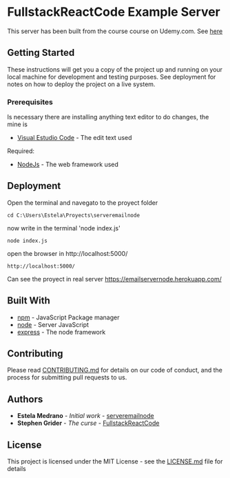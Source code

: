 # FullstackReactCode Example Server

This server has been built from the course course on Udemy.com. See [here](https://www.udemy.com/node-with-react-fullstack-web-development)


## Getting Started

These instructions will get you a copy of the project up and running on your local machine for development and testing purposes. See deployment for notes on how to deploy the project on a live system.

### Prerequisites

Is necessary there are installing anything text editor to do changes, the mine is
* [Visual Estudio Code](https://code.visualstudio.com/download) - The edit text used

Required:
* [NodeJs](https://nodejs.org/en/download/current/) - The web framework used

## Deployment

Open the terminal and navegato to the proyect folder

```
cd C:\Users\Estela\Proyects\serveremailnode
```

now write in the terminal 'node index.js'

```
node index.js
```

open the browser in http://localhost:5000/

``` 
http://localhost:5000/
```

Can see the proyect in real server
https://emailservernode.herokuapp.com/

## Built With

* [npm](https://www.npmjs.com/package/npm/v/6.4.0) - JavaScript Package manager
* [node](https://nodejs.org/en/blog/release/v8.11.1/) - Server JavaScript
* [express](https://expressjs.com/en/changelog/4x.html) - The node framework

## Contributing

Please read [CONTRIBUTING.md](https://gist.github.com/PurpleBooth/b24679402957c63ec426) for details on our code of conduct, and the process for submitting pull requests to us.

## Authors

* **Estela Medrano** - *Initial work* - [serveremailnode](https://github.com/divae/serveremailnode)
* **Stephen Grider** - *The curse* - [FullstackReactCode](https://github.com/StephenGrider/FullstackReactCode)

## License

This project is licensed under the MIT License - see the [LICENSE.md](LICENSE.md) file for details



